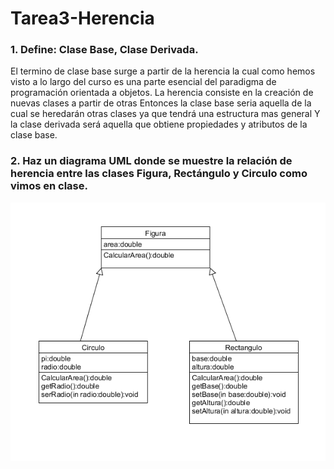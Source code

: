 # Tarea3-Herencia
###  1.  Define: Clase Base, Clase Derivada.



El termino de clase base surge a partir de la herencia la cual como hemos visto a lo largo del curso es una parte esencial del paradigma de programación orientada a objetos.
La herencia consiste en la creación de nuevas clases a partir de otras
Entonces la clase base seria aquella de la cual se heredarán otras clases ya que tendrá una estructura mas general 
Y la clase derivada será aquella que obtiene propiedades y atributos de la clase base. 
###  2.  Haz un diagrama UML donde se muestre la relación de herencia entre las  clases Figura, Rectángulo y Circulo como vimos en clase.


![UML](https://github.com/im-light/Tarea3-Herencia/blob/master/imagenes/uml%20figura.png)


